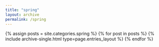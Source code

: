 ```yaml
---
title: "spring"
layout: archive
permalink: /spring
---
```



{% assign posts = site.categories.spring %}
{% for post in posts %} {% include archive-single.html type=page.entries_layout %} {% endfor %}